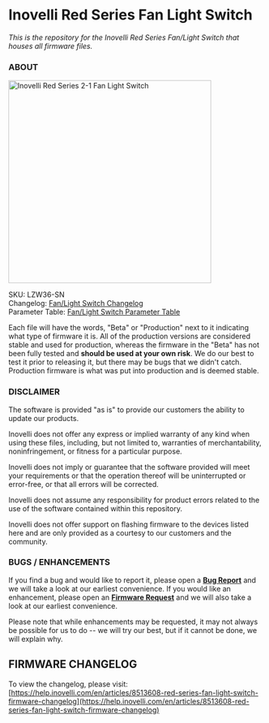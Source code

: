 # <b>Inovelli Red Series Fan Light Switch</b>
*This is the repository for the Inovelli Red Series Fan/Light Switch that houses all firmware files.*

### ABOUT

<img
     src = 'https://cdn.shopify.com/s/files/1/0612/9519/8373/products/InovelliFanLightSwitch_1800x1800.png.jpg?v=1659052277'
     alt = 'Inovelli Red Series 2-1  Fan Light Switch'
     width = 400
/>

SKU: LZW36-SN
<br>
Changelog: [Fan/Light Switch Changelog](https://help.inovelli.com/en/articles/8513608-red-series-fan-light-switch-firmware-changelog)
<br>
Parameter Table: [Fan/Light Switch Parameter Table](https://help.inovelli.com/en/articles/8281744-red-series-fan-light-switch-parameters)

Each file will have the words, "Beta" or "Production" next to it indicating what type of firmware it is. All of the production versions are considered stable and used for production, whereas the firmware in the "Beta" has not been fully tested and <b>should be used at your own risk</b>. We do our best to test it prior to releasing it, but there may be bugs that we didn't catch. Production firmware is what was put into production and is deemed stable.

### DISCLAIMER
The software is provided "as is" to provide our customers the ability to update our products.

Inovelli does not offer any express or implied warranty of any kind when using these files, including, but not limited to, warranties of merchantability, noninfringement, or fitness for a particular purpose. 

Inovelli does not imply or guarantee that the software provided will meet your requirements or that the operation thereof will be uninterrupted or error-free, or that all errors will be corrected.

Inovelli does not assume any responsibility for product errors related to the use of the software contained within this repository.

Inovelli does not offer support on flashing firmware to the devices listed here and are only provided as a courtesy to our customers and the community.

### BUGS / ENHANCEMENTS
If you find a bug and would like to report it, please open a **[Bug Report]** and we will take a look at our earliest convenience. If you would like an enhancement, please open an **[Firmware Request]** and we will also take a look at our earliest convenience. 

Please note that while enhancements may be requested, it may not always be possible for us to do -- we will try our best, but if it cannot be done, we will explain why.

## FIRMWARE CHANGELOG
To view the changelog, please visit: [https://help.inovelli.com/en/articles/8513608-red-series-fan-light-switch-firmware-changelog](https://help.inovelli.com/en/articles/8513608-red-series-fan-light-switch-firmware-changelog)

<!----------------------------------------------------------------------------->

[Bug Report]: https://github.com/InovelliUSA/Firmware/issues/new?assignees=&labels=&template=firmware_bug_report.yml&title=%5BBug+Report%5D%3A+PRODUCT+-+FW+VERSION+-+HUB
[Firmware Request]: https://github.com/InovelliUSA/Firmware/issues/new?assignees=&labels=&template=firmware_request.yml&title=%5BFirmware+Request%5D%3A+PRODUCT+-+SUMMARY
[Parameter Table]: https://github.com/InovelliUSA/Firmware/blob/main/Red-Series/Z-Wave/LZW36-Fan-Light-Switch/Parameter-Table.md
